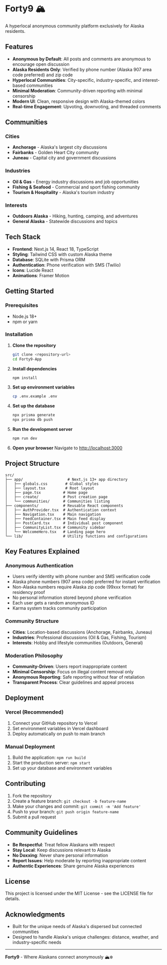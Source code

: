 # Forty9 🏔️

A hyperlocal anonymous community platform exclusively for Alaska residents.

## Features

- **Anonymous by Default**: All posts and comments are anonymous to encourage open discussion
- **Alaska Residents Only**: Verified by phone number (Alaska 907 area code preferred) and zip code
- **Hyperlocal Communities**: City-specific, industry-specific, and interest-based communities
- **Minimal Moderation**: Community-driven reporting with minimal censorship
- **Modern UI**: Clean, responsive design with Alaska-themed colors
- **Real-time Engagement**: Upvoting, downvoting, and threaded comments

## Communities

### Cities
- **Anchorage** - Alaska's largest city discussions
- **Fairbanks** - Golden Heart City community  
- **Juneau** - Capital city and government discussions

### Industries
- **Oil & Gas** - Energy industry discussions and job opportunities
- **Fishing & Seafood** - Commercial and sport fishing community
- **Tourism & Hospitality** - Alaska's tourism industry

### Interests
- **Outdoors Alaska** - Hiking, hunting, camping, and adventures
- **General Alaska** - Statewide discussions and topics

## Tech Stack

- **Frontend**: Next.js 14, React 18, TypeScript
- **Styling**: Tailwind CSS with custom Alaska theme
- **Database**: SQLite with Prisma ORM
- **Authentication**: Phone verification with SMS (Twilio)
- **Icons**: Lucide React
- **Animations**: Framer Motion

## Getting Started

### Prerequisites

- Node.js 18+ 
- npm or yarn

### Installation

1. **Clone the repository**
   ```bash
   git clone <repository-url>
   cd Forty9-App
   ```

2. **Install dependencies**
   ```bash
   npm install
   ```

3. **Set up environment variables**
   ```bash
   cp .env.example .env
   ```

4. **Set up the database**
   ```bash
   npx prisma generate
   npx prisma db push
   ```

5. **Run the development server**
   ```bash
   npm run dev
   ```

6. **Open your browser**
   Navigate to [http://localhost:3000](http://localhost:3000)

## Project Structure

```
src/
├── app/                    # Next.js 13+ app directory
│   ├── globals.css        # Global styles
│   ├── layout.tsx         # Root layout
│   ├── page.tsx          # Home page
│   ├── create/           # Post creation page
│   └── communities/      # Communities listing
├── components/           # Reusable React components
│   ├── AuthProvider.tsx  # Authentication context
│   ├── Navigation.tsx    # Main navigation
│   ├── FeedContainer.tsx # Main feed display
│   ├── PostCard.tsx      # Individual post component
│   ├── CommunityList.tsx # Community sidebar
│   └── WelcomeHero.tsx   # Landing page hero
└── lib/                  # Utility functions and configurations
```

## Key Features Explained

### Anonymous Authentication
- Users verify identity with phone number and SMS verification code
- Alaska phone numbers (907 area code) preferred for instant verification
- Non-Alaska numbers require Alaska zip code (99xxx format) for residency proof
- No personal information stored beyond phone verification
- Each user gets a random anonymous ID
- Karma system tracks community participation

### Community Structure
- **Cities**: Location-based discussions (Anchorage, Fairbanks, Juneau)
- **Industries**: Professional discussions (Oil & Gas, Fishing, Tourism)
- **Interests**: Hobby and lifestyle communities (Outdoors, General)

### Moderation Philosophy
- **Community-Driven**: Users report inappropriate content
- **Minimal Censorship**: Focus on illegal content removal only
- **Anonymous Reporting**: Safe reporting without fear of retaliation
- **Transparent Process**: Clear guidelines and appeal process

## Deployment

### Vercel (Recommended)
1. Connect your GitHub repository to Vercel
2. Set environment variables in Vercel dashboard
3. Deploy automatically on push to main branch

### Manual Deployment
1. Build the application: `npm run build`
2. Start the production server: `npm start`
3. Set up your database and environment variables

## Contributing

1. Fork the repository
2. Create a feature branch: `git checkout -b feature-name`
3. Make your changes and commit: `git commit -m 'Add feature'`
4. Push to your branch: `git push origin feature-name`
5. Submit a pull request

## Community Guidelines

- **Be Respectful**: Treat fellow Alaskans with respect
- **Stay Local**: Keep discussions relevant to Alaska
- **No Doxxing**: Never share personal information
- **Report Issues**: Help moderate by reporting inappropriate content
- **Authentic Experiences**: Share genuine Alaska experiences

## License

This project is licensed under the MIT License - see the LICENSE file for details.

## Acknowledgments

- Built for the unique needs of Alaska's dispersed but connected communities
- Designed to handle Alaska's unique challenges: distance, weather, and industry-specific needs

---

**Forty9** - Where Alaskans connect anonymously 🏔️❄️

